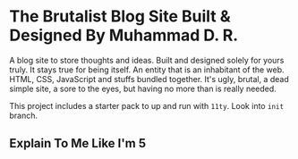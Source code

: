 # The Brutalist Blog Site Built & Designed By Muhammad D. R.

A blog site to store thoughts and ideas. Built and designed solely for yours
truly. It stays true for being itself. An entity that is an inhabitant of the
web. HTML, CSS, JavaScript and stuffs bundled together. It's ugly, brutal, a
dead simple site, a sore to the eyes, but having no more than is really needed.

This project includes a starter pack to up and run with `11ty`. Look into
`init` branch.

## Explain To Me Like I'm 5

